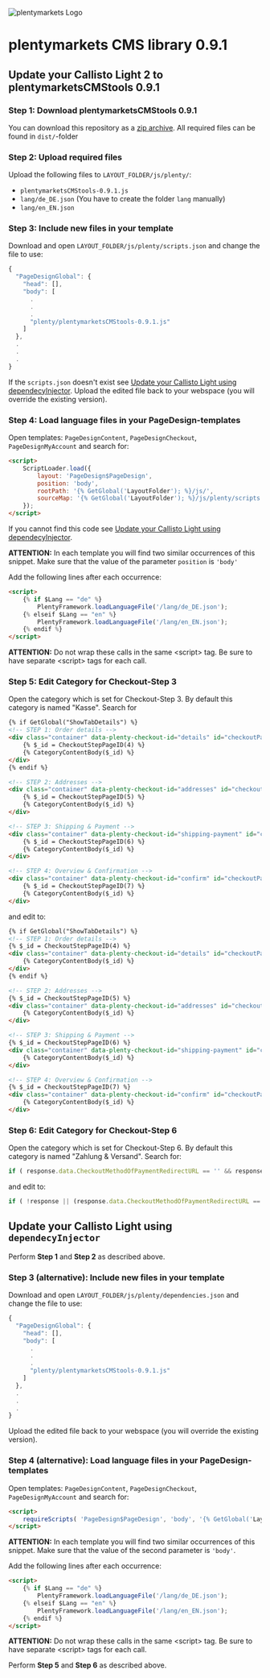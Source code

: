 ![plentymarkets Logo](http://www.plentymarkets.eu/layout/pm/images/logo/plentymarkets-logo.jpg)

# plentymarkets CMS library 0.9.1

## Update your **Callisto Light 2** to plentymarketsCMStools 0.9.1

### Step 1: Download plentymarketsCMStools 0.9.1

You can download this repository as a [zip archive](https://github.com/plentymarkets/plenty-cms-library/archive/master.zip).
All required files can be found in `dist/`-folder

### Step 2: Upload required files

Upload the following files to `LAYOUT_FOLDER/js/plenty/`:
- `plentymarketsCMStools-0.9.1.js`
- `lang/de_DE.json` (You have to create the folder `lang` manually)
- `lang/en_EN.json`

### Step 3: Include new files in your template

Download and open `LAYOUT_FOLDER/js/plenty/scripts.json` and change the file to use:
```js
{
  "PageDesignGlobal": {
    "head": [],
    "body": [
      .
      .
      .
      "plenty/plentymarketsCMStools-0.9.1.js"
    ]
  },
  .
  .
  .
}
```
If the `scripts.json` doesn't exist see [Update your Callisto Light using dependecyInjector](#update-your-callisto-light-using-dependecyinjector).
Upload the edited file back to your webspace (you will override the existing version).

### Step 4: Load language files in your PageDesign-templates

Open templates: `PageDesignContent`, `PageDesignCheckout`, `PageDesignMyAccount` and search for:

```html
<script>
    ScriptLoader.load({
        layout: 'PageDesign$PageDesign',
        position: 'body',
        rootPath: '{% GetGlobal('LayoutFolder'); %}/js/',
        sourceMap: '{% GetGlobal('LayoutFolder'); %}/js/plenty/scripts.json'
    });
</script>
```
If you cannot find this code see [Update your Callisto Light using dependecyInjector](#update-your-callisto-light-using-dependecyinjector).

**ATTENTION:** In each template you will find two similar occurrences of this snippet. Make sure that the value of the parameter `position` is `'body'`

Add the following lines after each occurrence:

```html
<script>
    {% if $Lang == "de" %}
        PlentyFramework.loadLanguageFile('/lang/de_DE.json');
    {% elseif $Lang == "en" %}
        PlentyFramework.loadLanguageFile('/lang/en_EN.json');
    {% endif %}
</script>
```

**ATTENTION:** Do not wrap these calls in the same &lt;script&gt; tag. Be sure to have separate &lt;script&gt; tags for each call.

### Step 5: Edit Category for Checkout-Step 3

Open the category which is set for Checkout-Step 3. By default this category is named "Kasse".
Search for
```html
{% if GetGlobal("ShowTabDetails") %}
<!-- STEP 1: Order details -->
<div class="container" data-plenty-checkout-id="details" id="checkoutPanelOrderDetails" aria-labelledby="checkoutTabOrderDetails" role="tabpanel">
    {% $_id = CheckoutStepPageID(4) %}
    {% CategoryContentBody($_id) %}
</div>
{% endif %}

<!-- STEP 2: Addresses -->
<div class="container" data-plenty-checkout-id="addresses" id="checkoutPanelAddresses" aria-labelledby="checkoutTabAddresses" role="tabpanel">
    {% $_id = CheckoutStepPageID(5) %}
    {% CategoryContentBody($_id) %}
</div>

<!-- STEP 3: Shipping & Payment -->
<div class="container" data-plenty-checkout-id="shipping-payment" id="checkoutPanelShippingPayment" aria-labelledby="checkoutTabShippingPayment" role="tabpanel">
    {% $_id = CheckoutStepPageID(6) %}
    {% CategoryContentBody($_id) %}
</div>

<!-- STEP 4: Overview & Confirmation -->
<div class="container" data-plenty-checkout-id="confirm" id="checkoutPanelConfirm" aria-labelledby="checkoutTabConfirm" role="tabpanel" data-plenty-checkout-catcontent="{% CheckoutStepPageID(7) %}">
    {% $_id = CheckoutStepPageID(7) %}
    {% CategoryContentBody($_id) %}
</div>
```
and edit to:

```html
{% if GetGlobal("ShowTabDetails") %}
<!-- STEP 1: Order details -->
{% $_id = CheckoutStepPageID(4) %}
<div class="container" data-plenty-checkout-id="details" id="checkoutPanelOrderDetails" aria-labelledby="checkoutTabOrderDetails" role="tabpanel" data-plenty-checkout-content="$_id">
    {% CategoryContentBody($_id) %}
</div>
{% endif %}

<!-- STEP 2: Addresses -->
{% $_id = CheckoutStepPageID(5) %}
<div class="container" data-plenty-checkout-id="addresses" id="checkoutPanelAddresses" aria-labelledby="checkoutTabAddresses" role="tabpanel" data-plenty-checkout-content="$_id">
    {% CategoryContentBody($_id) %}
</div>

<!-- STEP 3: Shipping & Payment -->
{% $_id = CheckoutStepPageID(6) %}
<div class="container" data-plenty-checkout-id="shipping-payment" id="checkoutPanelShippingPayment" aria-labelledby="checkoutTabShippingPayment" role="tabpanel" data-plenty-checkout-content="$_id">
    {% CategoryContentBody($_id) %}
</div>

<!-- STEP 4: Overview & Confirmation -->
{% $_id = CheckoutStepPageID(7) %}
<div class="container" data-plenty-checkout-id="confirm" id="checkoutPanelConfirm" aria-labelledby="checkoutTabConfirm" role="tabpanel" data-plenty-checkout-content="$_id">
    {% CategoryContentBody($_id) %}
</div>
```

### Step 6: Edit Category for Checkout-Step 6

Open the category which is set for Checkout-Step 6. By default this category is named "Zahlung &amp; Versand".
Search for:

```js
if ( response.data.CheckoutMethodOfPaymentRedirectURL == '' && response.data.CheckoutMethodOfPaymentAdditionalContent == '' )
```
and edit to:

```js
if ( !response || (response.data.CheckoutMethodOfPaymentRedirectURL == '' && response.data.CheckoutMethodOfPaymentAdditionalContent == '' ) )
```




## Update your **Callisto Light** using `dependecyInjector`

Perform **Step 1** and **Step 2** as described above.

### Step 3 (alternative): Include new files in your template

Download and open `LAYOUT_FOLDER/js/plenty/dependencies.json` and change the file to use:
```js
{
  "PageDesignGlobal": {
    "head": [],
    "body": [
      .
      .
      .
      "plenty/plentymarketsCMStools-0.9.1.js"
    ]
  },
  .
  .
  .
}
```
Upload the edited file back to your webspace (you will override the existing version).

### Step 4 (alternative): Load language files in your PageDesign-templates

Open templates: `PageDesignContent`, `PageDesignCheckout`, `PageDesignMyAccount` and search for:

```html
<script>
    requireScripts( 'PageDesign$PageDesign', 'body', '{% GetGlobal('LayoutFolder'); %}/js/' );
</script>
```

**ATTENTION:** In each template you will find two similar occurrences of this snippet. Make sure that the value of the second parameter is `'body'`.

Add the following lines after each occurrence:

```html
<script>
    {% if $Lang == "de" %}
        PlentyFramework.loadLanguageFile('/lang/de_DE.json');
    {% elseif $Lang == "en" %}
        PlentyFramework.loadLanguageFile('/lang/en_EN.json');
    {% endif %}
</script>
```

**ATTENTION:** Do not wrap these calls in the same &lt;script&gt; tag. Be sure to have separate &lt;script&gt; tags for each call.


Perform **Step 5** and **Step 6** as described above.